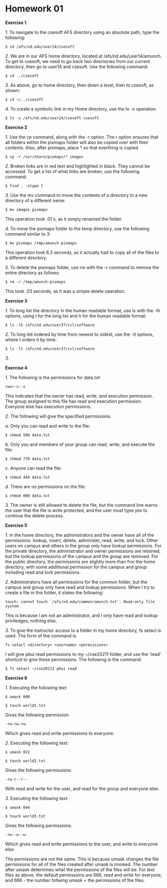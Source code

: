Homework 01
===========

**Exercise 1**

*1.* To navigate to the csesoft AFS directory using an absolute path, type the following:

	$ cd /afs/nd.edu/user14/csesoft

*2.* We are in our AFS home directory, located at /afs/nd.edu/user14/amunch.  To get to csesoft, we need to go back two directories from our current directory, then go to user14 and csesoft.  Use the following command:

	$ cd ../csesoft

*3.* As above, go to home directory, then down a level, then to csesoft, as shown:

	$ cd ~/../csesoft

*4.* To create a symbolic link in my Home directory, use the ln -s operation.

	$ ln -s /afs/nd.edu/user14/csesoft csesoft

**Exercise 2**

*1.* Use the cp command, along with the -r option.  The r option ensures that all folders within the pixmaps folder will also be copied over with their contents.  Also, after pixmaps, place * so that everthing is copied.

	$ cp -r /usr/share/pixmaps/* images

*2.* Broken links are in red text and highlighted in black.  They cannot be accessed. To get a list of what links are broken, use the following command:

	$ find . -xtype l

*3.* Use the mv command to move the contents of a directory to a new directory of a different name:

	$ mv images pixmaps

This operation took .01 s, as it simply renamed the folder.

*4.* To move the pixmaps folder to the temp directory, use the following command similar to 3:
	
	$ mv pixmaps /tmp/amunch-pixmaps

This operation took 6.3 seconds, as it actually had to copy all of the files to a different directory.

*5.* To delete the pixmaps folder, use rm with the -r command to remove the entire directory as follows:

	$ rm -r /tmp/amunch-pixmaps

This took .03 seconds, as it was a simple delete operation.

**Exercise 3**

*1.* To long list the directory in the human readable format, use ls with the -lh options, using l for the long list and h for the human readable format:

	$ ls -lh /afs/nd.edu/user37/ccl/software

*2.* To long list ordered by time from newest to oldest, use the -lt options, where t orders it by time:

	$ ls -lt /afs/nd.edu/user37/ccl/software

*3.* 


**Exercise 4**

*1.* The following is the permissions for data.txt:
	
	rwxr-x--x

This indicates that the owner has read, write, and execution permission.  The group assigned to this file has read and execution permission.  Everyone else has execution permissions.

*2.* The following will give the specified permissions.

*a.* Only you can read and write to the file:
	
	$ chmod 500 data.txt

*b.* Only you and members of your group can read, write, and execute the file: 

	$ chmod 770 data.txt

*c.* Anyone can read the file:

	$ chmod 444 data.txt

*d.* There are no permissions on the file:

	$ chmod 000 data.txt

*3.* The owner is still allowed to delete the file, but the command line warns the user that the file is write protected, and the user must type yes to continue the delete process.

**Exercise 5**

*1.* In the home directory, the administrators and the owner have all of the permissions: lookup, insert, delete, administer, read, write, and lock.  Other users on campus and others in the group only have lookup permissions.  For the private directory, the administrator and owner permissions are retained, but the lookup permissions of the campus and the group are removed.  For the public directory, the permissions are slightly more than fror the home directory, with some additional permission for the campus and group including read and lock permissions.

*2.* Administrators have all permissions for the common folder, but the campus and group only have read and lookup permissions.  When I try to create a file in this folder, it states the following:

	touch: cannot touch `/afs/nd.edu/common/amunch.txt': Read-only file system

This is because I am not an administrator, and I only have read and lookup priviledges, nothing else.

*3.* To give the instructor access to a folder in my home directory, fs setacl is used.  The form of the command is 
	
	fs setacl <directory> <username> <permissions>

I will give pbui read permissions to my ~/cse20211 folder, and use the 'read' shortcut to give these permissions. The following is the command:

	$ fs setacl ~/cse20211 pbui read

**Exercise 6**

*1.* Executing the following text:
	
	$ umask 000 
	
	$ touch world1.txt

Gives the following permission:

	-rw-rw-rw- 

Which gives read and write permissions to everyone.

*2.* Executing the following text:

	$ umask 022

	$ touch world2.txt

Gives the following permissions:

	-rw-r--r--

With read and write for the user, and read for the group and everyone else.

*3.* Executing the following text:

	$ umask 044
	
	$ touch world3.txt

Gives the following permissions:

	-rw--w--w-

Which gives read and write permissions to the user, and write to everyone else.

The permissions are not the same. This is because umask changes the file permissions for all of the files created after umask is invoked.  The number after umask determines what the permissions of the files will be.  For text files as above, the default permissions are 666, read and write for everyone, and 666 - the number follwing umask = the permissions of the files. 
